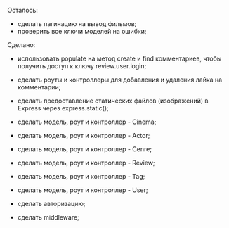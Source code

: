 Осталось:
- сделать пагинацию на вывод фильмов;
- проверить все ключи моделей на ошибки;

Сделано:
- использовать populate на метод create и find комментариев, чтобы получить доступ к ключу review.user.login;
- сделать роуты и контроллеры для добавления и удаления лайка на комментарии;
- сделать предоставление статических файлов (изображений) в Express через express.static();

- сделать модель, роут и контроллер - Cinema;
- сделать модель, роут и контроллер - Actor;
- сделать модель, роут и контроллер - Cenre;
- сделать модель, роут и контроллер - Review;
- сделать модель, роут и контроллер - Tag;
- сделать модель, роут и контроллер - User;

- сделать авторизацию;
- сделать middleware;

